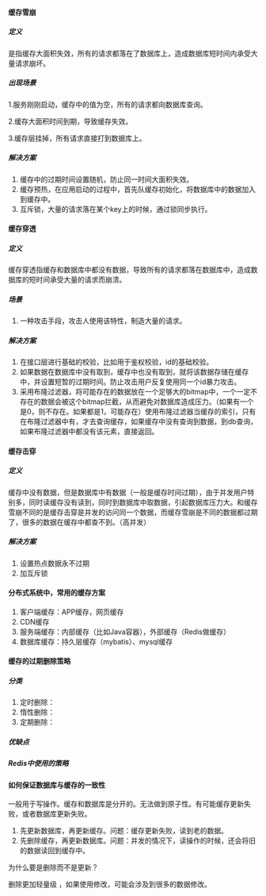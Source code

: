 #### 缓存雪崩

##### 定义

是指缓存大面积失效，所有的请求都落在了数据库上，造成数据库短时间内承受大量请求崩坏。

##### 出现场景

1.服务刚刚启动，缓存中的值为空，所有的请求都向数据库查询。

2.缓存大面积时间到期，导致缓存失效。

3.缓存层挂掉，所有请求直接打到数据库上。

##### 解决方案

1. 缓存中的过期时间设置随机，防止同一时间大面积失效。
2. 缓存预热，在应用启动的过程中，首先队缓存初始化，将数据库中的数据加入到缓存中。
3. 互斥锁，大量的请求落在某个key上的时候，通过锁同步执行。

#### 缓存穿透

##### 定义

缓存穿透指缓存和数据库中都没有数据，导致所有的请求都落在数据库中，造成数据库的短时间承受大量的请求而崩溃。

##### 场景

1. 一种攻击手段，攻击人使用该特性，制造大量的请求。

##### 解决方案

1. 在接口层进行基础的校验，比如用于鉴权校验，id的基础校验。
2. 如果数据在数据库中没有取到，缓存中也没有取到，就将该数据存储在缓存中，并设置短暂的过期时间。防止攻击用户反复使用同一个id暴力攻击。
3. 采用布隆过滤器，将可能存在的数据放在一个足够大的bitmap中，一个一定不存在的数据会被这个bitmap拦截，从而避免对数据库造成压力。（如果有一个是0，则不存在。如果都是1，可能存在）使用布隆过滤器当缓存的索引，只有在布隆过滤器中有，才去查询缓存，如果缓存中没有查询到数据，到db查询，如果布隆过滤器中都没有该元素，直接返回。

#### 缓存击穿

##### 定义

缓存中没有数据，但是数据库中有数据（一般是缓存时间过期），由于并发用户特别多，同时读缓存没有读到，同时到数据库中取数据，引起数据库压力大。和缓存雪崩不同的是缓存击穿是并发的访问同一个数据，而缓存雪崩是不同的数据都过期了，很多的数据在缓存中都查不到。（高并发）

##### 解决方案

1. 设置热点数据永不过期
2. 加互斥锁

#### 分布式系统中，常用的缓存方案

1. 客户端缓存：APP缓存，网页缓存
2. CDN缓存
3. 服务端缓存：内部缓存（比如Java容器），外部缓存（Redis做缓存）
4. 数据库缓存：持久层缓存（mybatis）、mysql缓存

#### 缓存的过期删除策略

##### 分类

1. 定时删除：
2. 惰性删除：
3. 定期删除：

##### 优缺点



##### Redis中使用的策略

#### 如何保证数据库与缓存的一致性

一般用于写操作。缓存和数据库是分开的。无法做到原子性。有可能缓存更新失败，或者数据库更新失败。

1. 先更新数据库，再更新缓存。问题：缓存更新失败，读到老的数据。
2. 先删除缓存，再更新数据库。问题：并发的情况下，读操作的时候，还会将旧的数据读回到缓存中。

为什么要是删除而不是更新？

删除更加轻量级 ，如果使用修改，可能会涉及到很多的数据修改。

